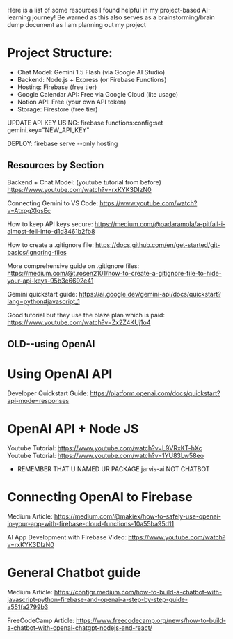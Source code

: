 Here is a list of some resources I found helpful in my project-based AI-learning journey! Be warned as this also serves as a brainstorming/brain dump document as I am planning out my project

# Project Structure: 
- Chat Model: Gemini 1.5 Flash (via Google AI Studio)
- Backend: Node.js + Express (or Firebase Functions)
- Hosting: Firebase (free tier)
- Google Calendar API: Free via Google Cloud (lite usage)
- Notion API: Free (your own API token)
- Storage: Firestore (free tier)

UPDATE API KEY USING: firebase functions:config:set gemini.key="NEW_API_KEY"

DEPLOY: firebase serve --only hosting

## Resources by Section
Backend + Chat Model: (youtube tutorial from before) https://www.youtube.com/watch?v=rxKYK3DIzN0

Connecting Gemini to VS Code: https://www.youtube.com/watch?v=AtxpgXlqsEc

How to keep API keys secure: https://medium.com/@oadaramola/a-pitfall-i-almost-fell-into-d1d3461b2fb8

How to create a .gitignore file: https://docs.github.com/en/get-started/git-basics/ignoring-files

More comprehensive guide on .gitignore files: https://medium.com/@t.rosen2101/how-to-create-a-gitignore-file-to-hide-your-api-keys-95b3e6692e41

Gemini quickstart guide: https://ai.google.dev/gemini-api/docs/quickstart?lang=python#javascript_1

Good tutorial but they use the blaze plan which is paid: https://www.youtube.com/watch?v=Zx2Z4KUj1o4


## OLD--using OpenAI

# Using OpenAI API
Developer Quickstart Guide: https://platform.openai.com/docs/quickstart?api-mode=responses

# OpenAI API + Node JS
Youtube Tutorial: https://www.youtube.com/watch?v=L9VRxKT-hXc
Youtube Tutorial: https://www.youtube.com/watch?v=1YU83Lw58eo

* REMEMBER THAT U NAMED UR PACKAGE jarvis-ai NOT CHATBOT


# Connecting OpenAI to Firebase
Medium Article: https://medium.com/@makiex/how-to-safely-use-openai-in-your-app-with-firebase-cloud-functions-10a55ba95d11

AI App Development with Firebase Video: https://www.youtube.com/watch?v=rxKYK3DIzN0

# General Chatbot guide
Medium Article: https://configr.medium.com/how-to-build-a-chatbot-with-javascript-python-firebase-and-openai-a-step-by-step-guide-a551fa2799b3

FreeCodeCamp Article: https://www.freecodecamp.org/news/how-to-build-a-chatbot-with-openai-chatgpt-nodejs-and-react/